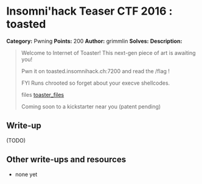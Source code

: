 # Insomni'hack Teaser CTF 2016 : toasted

**Category:** Pwning
**Points:** 200
**Author:** grimmlin
**Solves:** 
**Description:**

> Welcome to Internet of Toaster! This next-gen piece of art is awaiting you!
> 
> Pwn it on toasted.insomnihack.ch:7200 and read the /flag !
> 
> FYI Runs chrooted so forget about your execve shellcodes.
> 
> files [toaster_files](./toasted_files_8adbbd6d2e2ef0e1781ae302063f018e.tgz)
> 
> Coming soon to a kickstarter near you (patent pending)


## Write-up

(TODO)

## Other write-ups and resources

* none yet
